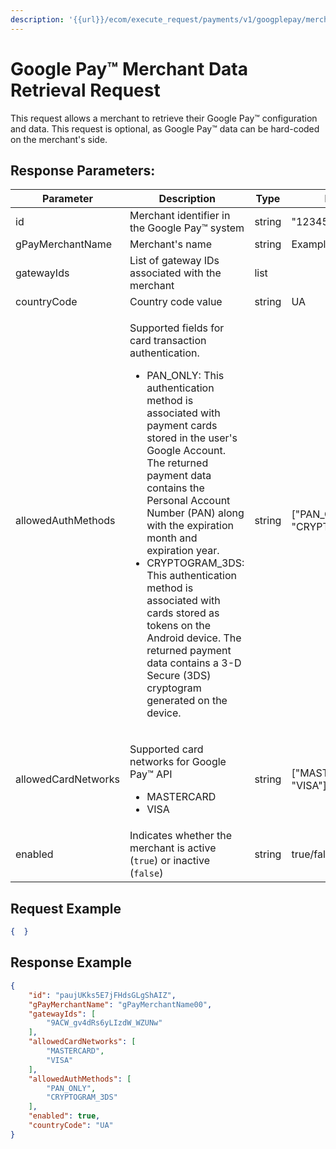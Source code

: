 ```yaml
---
description: '{{url}}/ecom/execute_request/payments/v1/googplepay/merchant/get'
---
```


# Google Pay™ Merchant Data Retrieval Request

This request allows a merchant to retrieve their Google Pay™ configuration and data. This request is optional, as Google Pay™ data can be hard-coded on the merchant's side.

## Response Parameters:

<table data-header-hidden><thead><tr><th>Parameter</th><th width="212">Description</th><th>Type</th><th>Example</th></tr></thead><tbody><tr><td>id</td><td>Merchant identifier in the Google Pay™ system</td><td>string</td><td> "1234567890"</td></tr><tr><td>gPayMerchantName</td><td>Merchant's name</td><td>string</td><td>Example Merchant</td></tr><tr><td>gatewayIds</td><td>List of gateway IDs associated with the merchant</td><td>list</td><td> </td></tr><tr><td>countryCode</td><td>Country code value</td><td>string</td><td>UA</td></tr><tr><td>allowedAuthMethods</td><td><p>Supported fields for card transaction authentication. </p><p></p><ul><li>PAN_ONLY: This authentication method is associated with payment cards stored in the user's Google Account. The returned payment data contains the Personal Account Number (PAN) along with the expiration month and expiration year.</li><li>CRYPTOGRAM_3DS: This authentication method is associated with cards stored as tokens on the Android device. The returned payment data contains a 3-D Secure (3DS) cryptogram generated on the device.</li></ul><p> </p></td><td>string</td><td>["PAN_ONLY", "CRYPTOGRAM_3DS"]</td></tr><tr><td>allowedCardNetworks</td><td><p>Supported card networks for Google Pay™ API</p><ul><li>MASTERCARD</li><li>VISA</li></ul></td><td>string</td><td>["MASTERCARD", "VISA"]</td></tr><tr><td>enabled</td><td>Indicates whether the merchant is active (<code>true</code>) or inactive (<code>false</code>)</td><td> string</td><td>true/false</td></tr></tbody></table>

## Request Example

```json
{  }
```

## Response Example

```json
{
    "id": "paujUKks5E7jFHdsGLgShAIZ",
    "gPayMerchantName": "gPayMerchantName00",
    "gatewayIds": [
        "9ACW_gv4dRs6yLIzdW_WZUNw"
    ],
    "allowedCardNetworks": [
        "MASTERCARD",
        "VISA"
    ],
    "allowedAuthMethods": [
        "PAN_ONLY",
        "CRYPTOGRAM_3DS"
    ],
    "enabled": true,
    "countryCode": "UA"
}
```
